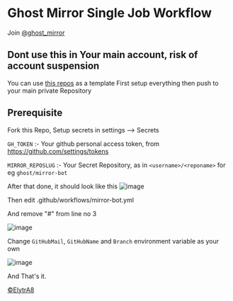 # Ghost Mirror Single Job Workflow
Join [@ghost_mirror](https://t.me/ghost_mirror)

## Dont use this in Your main account, risk of account suspension

You can use [this repos](https://github.com/ghostmirrorlab/mirror-bot-repos) as a template
First setup everything then push to your main private Repository

## Prerequisite
Fork this Repo,
Setup secrets in settings --> Secrets


`GH_TOKEN` :- Your github personal access token, from https://github.com/settings/tokens

`MIRROR_REPOSLUG` :- Your Secret Repository, as in `<username>/<reponame>` for eg `ghost/mirror-bot`

  
After that done, it should look like this
![image](https://user-images.githubusercontent.com/77688759/120898707-a2224800-c649-11eb-8b5c-4f184736e717.png)


Then edit .github/workflows/mirror-bot.yml

And remove "#" from line no 3


![image](https://user-images.githubusercontent.com/77688759/131170352-25aa1f1d-099a-47bd-9fd0-a25d561af2b3.png)


Change `GitHubMail`, `GitHubName` and `Branch` environment variable as your own

![image](https://user-images.githubusercontent.com/77688759/120898733-c54cf780-c649-11eb-9b80-058d4500df29.png)

And That's it.

[©ElytrA8](https://github.com/ElytrA8)
